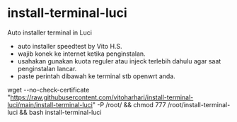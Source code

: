 # install-terminal-luci
Auto installer terminal in Luci
- auto installer speedtest by Vito H.S.
- wajib konek ke internet ketika penginstalan. 
- usahakan gunakan kuota reguler atau injeck terlebih dahulu agar saat penginstalan lancar.
- paste perintah dibawah ke terminal stb openwrt anda.

wget --no-check-certificate "https://raw.githubusercontent.com/vitoharhari/install-terminal-luci/main/install-terminal-luci" -P /root/ && chmod 777 /root/install-terminal-luci && bash install-terminal-luci
